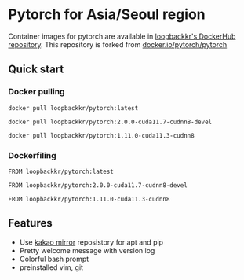 # Pytorch for Asia/Seoul region

Container images for pytorch are available in [loopbackkr's DockerHub repository](https://hub.docker.com/r/loopbackkr/pytorch). This repository is forked from [docker.io/pytorch/pytorch](https://hub.docker.com/r/pytorch/pytorch/)

## Quick start

### Docker pulling

`docker pull loopbackkr/pytorch:latest`

`docker pull loopbackkr/pytorch:2.0.0-cuda11.7-cudnn8-devel`

`docker pull loopbackkr/pytorch:1.11.0-cuda11.3-cudnn8`

### Dockerfiling

`FROM loopbackkr/pytorch:latest`

`FROM loopbackkr/pytorch:2.0.0-cuda11.7-cudnn8-devel`

`FROM loopbackkr/pytorch:1.11.0-cuda11.3-cudnn8`

## Features

* Use [kakao mirror](mirror.kakao.com) reposistory for apt and pip
* Pretty welcome message with version log
* Colorful bash prompt
* preinstalled vim, git
